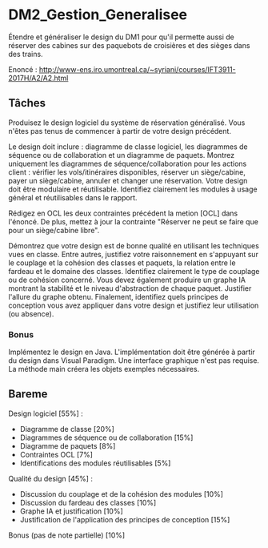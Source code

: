 # DM2_Gestion_Generalisee
Étendre et généraliser le design du DM1 pour qu'il permette aussi de réserver des cabines sur des paquebots de croisières et des sièges dans des trains.

Enoncé : http://www-ens.iro.umontreal.ca/~syriani/courses/IFT3911-2017H/A2/A2.html

## Tâches
Produisez le design logiciel du système de réservation généralisé. Vous n'êtes pas tenus de commencer à partir de votre design précédent. 

Le design doit inclure : diagramme de classe logiciel, les diagrammes de séquence ou de collaboration et un diagramme de paquets. Montrez uniquement les diagrammes de séquence/collaboration pour les actions client : vérifier les vols/itinéraires disponibles, réserver un siège/cabine, payer un siège/cabine, annuler et changer une réservation. Votre design doit être modulaire et réutilisable. Identifiez clairement les modules à usage général et réutilisables dans le rapport.

Rédigez en OCL les deux contraintes précédent la metion [OCL] dans l'énoncé. De plus, mettez à jour la contrainte "Réserver ne peut se faire que pour un siège/cabine libre".

Démontrez que votre design est de bonne qualité en utilisant les techniques vues en classe. Entre autres, justifiez votre raisonnement en s'appuyant sur le couplage et la cohésion des classes et paquets, la relation entre le fardeau et le domaine des classes. Identifiez clairement le type de couplage ou de cohésion concerné. Vous devez également produire un graphe IA montrant la stabilité et le niveau d'abstraction de chaque paquet. Justifier l'allure du graphe obtenu. Finalement, identifiez quels principes de conception vous avez appliquer dans votre design et justifiez leur utilisation (ou absence).

### Bonus
Implémentez le design en Java. L'implémentation doit être générée à partir du design dans Visual Paradigm. Une interface graphique n'est pas requise. La méthode main créera les objets exemples nécessaires.

## Bareme
Design logiciel [55%] :
* Diagramme de classe [20%]
* Diagrammes de séquence ou de collaboration [15%]
* Diagramme de paquets [8%]
* Contraintes OCL [7%]
* Identifications des modules réutilisables [5%]

Qualité du design [45%] :
* Discussion du couplage et de la cohésion des modules [10%]
* Discussion du fardeau des classes [10%]
* Graphe IA et justification [10%]
* Justification de l'application des principes de conception [15%]

Bonus (pas de note partielle) [10%]
